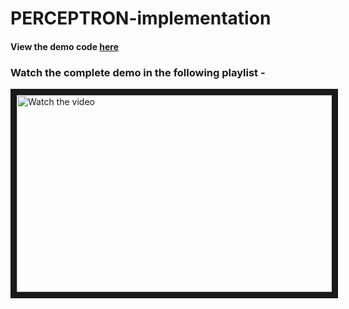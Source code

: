 # PERCEPTRON-implementation

#### View the demo code [here](https://nbviewer.org/github/c17hawke/PERCEPTRON-implementation/blob/main/Perceptron.ipynb)


### Watch the complete demo in the following playlist -

<a href="https://youtube.com/playlist?list=PLrdaCCBhU_hkgku_V_t9zuA1V51q6PKIv" target="_blank">
 <img src="http://i3.ytimg.com/vi/lRcNvNduD2M/maxresdefault.jpg" alt="Watch the video" width="560" height="315" border="10" />
</a>
